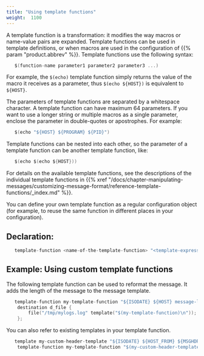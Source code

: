 ```yaml
---
title: "Using template functions"
weight:  1100
---
```

<!-- DISCLAIMER: This file is based on the syslog-ng Open Source Edition documentation https://github.com/balabit/syslog-ng-ose-guides/commit/2f4a52ee61d1ea9ad27cb4f3168b95408fddfdf2 and is used under the terms of The syslog-ng Open Source Edition Documentation License. The file has been modified by Axoflow. -->

A template function is a transformation: it modifies the way macros or name-value pairs are expanded. Template functions can be used in template definitions, or when macros are used in the configuration of {{% param "product.abbrev" %}}. Template functions use the following syntax:

```c
   $(function-name parameter1 parameter2 parameter3 ...)
```

For example, the `$(echo)` template function simply returns the value of the macro it receives as a parameter, thus `$(echo ${HOST})` is equivalent to `${HOST}`.

The parameters of template functions are separated by a whitespace character. A template function can have maximum 64 parameters. If you want to use a longer string or multiple macros as a single parameter, enclose the parameter in double-quotes or apostrophes. For example:

```c
   $(echo "${HOST} ${PROGRAM} ${PID}")
```

Template functions can be nested into each other, so the parameter of a template function can be another template function, like:

```c
   $(echo $(echo ${HOST}))
```

For details on the available template functions, see the descriptions of the individual template functions in {{% xref "/docs/chapter-manipulating-messages/customizing-message-format/reference-template-functions/_index.md" %}}.

You can define your own template function as a regular configuration object (for example, to reuse the same function in different places in your configuration).


## Declaration:

```c
   template-function <name-of-the-template-function> "<template-expression-using-strings-macros-template-functions>";
```



## Example: Using custom template functions

The following template function can be used to reformat the message. It adds the length of the message to the message template.

```c
   template-function my-template-function "${ISODATE} ${HOST} message-length=$(length "${MSG}") ${MESSAGE}";
    destination d_file {
        file("/tmp/mylogs.log" template("$(my-template-function)\n"));
    };
```

You can also refer to existing templates in your template function.

```c
   template my-custom-header-template "${ISODATE} ${HOST_FROM} ${MSGHDR}";
    template-function my-template-function "$(my-custom-header-template) message-length=$(length "${MESSAGE}") ${MESSAGE}";
```

